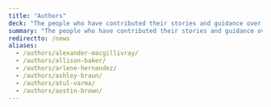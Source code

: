 ```yaml
---
title: "Authors"
deck: "The people who have contributed their stories and guidance over the years."
summary: "The people who have contributed their stories and guidance over the years."
redirectto: /news
aliases: 
  - /authors/alexander-macgillivray/
  - /authors/allison-baker/
  - /authors/arlene-hernandez/
  - /authors/ashley-braun/
  - /authors/atul-varma/
  - /authors/austin-brown/
---
```

